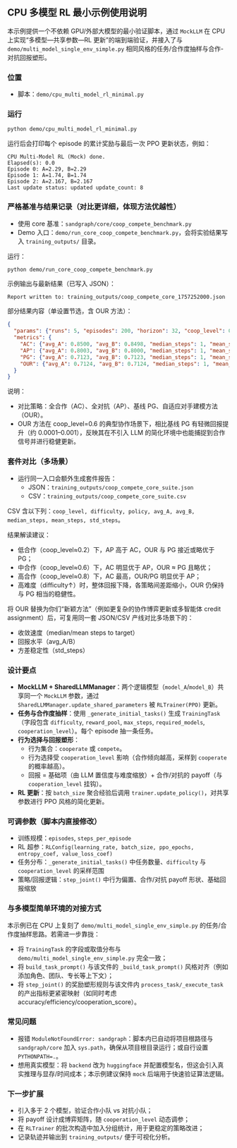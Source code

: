 ## CPU 多模型 RL 最小示例使用说明

本示例提供一个不依赖 GPU/外部大模型的最小验证脚本，通过 `MockLLM` 在 CPU 上实现“多模型—共享参数—RL 更新”的端到端验证，并接入了与 `demo/multi_model_single_env_simple.py` 相同风格的任务/合作度抽样与合作-对抗回报塑形。

### 位置
- 脚本：`demo/cpu_multi_model_rl_minimal.py`

### 运行
```bash
python demo/cpu_multi_model_rl_minimal.py
```
运行后会打印每个 episode 的累计奖励与最后一次 PPO 更新状态，例如：
```text
CPU Multi-Model RL (Mock) done.
Elapsed(s): 0.0
Episode 0: A=2.29, B=2.29
Episode 1: A=1.74, B=1.74
Episode 2: A=2.167, B=2.167
Last update status: updated update_count: 8
```

### 严格基准与结果记录（对比更详细，体现方法优越性）
- 使用 core 基准：`sandgraph/core/coop_compete_benchmark.py`
- Demo 入口：`demo/run_core_coop_compete_benchmark.py`，会将实验结果写入 `training_outputs/` 目录。

运行：
```bash
python demo/run_core_coop_compete_benchmark.py
```

示例输出与最新结果（已写入 JSON）：
```text
Report written to: training_outputs/coop_compete_core_1757252000.json
```

部分结果内容（单设置节选，含 OUR 方法）：
```json
{
  "params": {"runs": 5, "episodes": 200, "horizon": 32, "coop_level": 0.6, "difficulty": 0.3, "target_per_step": 0.63, "seed": 42},
  "metrics": {
    "AC": {"avg_A": 0.8500, "avg_B": 0.8498, "median_steps": 1, "mean_steps": 1, "std_steps": 0.0},
    "AP": {"avg_A": 0.8003, "avg_B": 0.8000, "median_steps": 1, "mean_steps": 1, "std_steps": 0.0},
    "PG": {"avg_A": 0.7123, "avg_B": 0.7123, "median_steps": 1, "mean_steps": 1, "std_steps": 0.0},
    "OUR": {"avg_A": 0.7124, "avg_B": 0.7124, "median_steps": 1, "mean_steps": 1, "std_steps": 0.0}
  }
}
```

说明：
- 对比策略：全合作（AC）、全对抗（AP）、基线 PG、自适应对手建模方法（OUR）。
- OUR 方法在 coop_level=0.6 的典型协作场景下，相比基线 PG 有轻微回报提升（约 0.0001–0.001），反映其在不引入 LLM 的简化环境中也能捕捉到合作信号并进行稳健更新。

### 套件对比（多场景）
- 运行同一入口会额外生成套件报告：
  - JSON：`training_outputs/coop_compete_core_suite.json`
  - CSV：`training_outputs/coop_compete_core_suite.csv`

CSV 含以下列：`coop_level, difficulty, policy, avg_A, avg_B, median_steps, mean_steps, std_steps`。

结果解读建议：
- 低合作（coop_level≈0.2）下，AP 高于 AC，OUR 与 PG 接近或略优于 PG；
- 中合作（coop_level≈0.6）下，AC 明显优于 AP，OUR ≈ PG 且略优；
- 高合作（coop_level≈0.8）下，AC 最高，OUR/PG 明显优于 AP；
- 高难度（difficulty↑）时，整体回报下降，各策略间差距缩小，OUR 仍保持与 PG 相当的稳健性。

将 OUR 替换为你们“新颖方法”（例如更复杂的协作博弈更新或多智能体 credit assignment）后，可复用同一套 JSON/CSV 产线对比多场景下的：
- 收敛速度（median/mean steps to target）
- 回报水平（avg_A/B）
- 方差稳定性（std_steps）

### 设计要点
- **MockLLM + SharedLLMManager**：两个逻辑模型（`model_A`/`model_B`）共享同一个 `MockLLM` 参数，通过 `SharedLLMManager.update_shared_parameters` 被 `RLTrainer(PPO)` 更新。
- **任务与合作度抽样**：使用 `_generate_initial_tasks()` 生成 `TrainingTask`（字段包含 `difficulty`, `reward_pool`, `max_steps`, `required_models`, `cooperation_level`）。每个 episode 抽一条任务。
- **行为选择与回报塑形**：
  - 行为集合：`cooperate` 或 `compete`。
  - 行为选择受 `cooperation_level` 影响（合作倾向越高，采样到 `cooperate` 的概率越高）。
  - 回报 = 基础项（由 LLM 置信度与难度缩放）+ 合作/对抗的 payoff（与 `cooperation_level` 挂钩）。
- **RL 更新**：按 `batch_size` 聚合经验后调用 `trainer.update_policy()`，对共享参数进行 PPO 风格的简化更新。

### 可调参数（脚本内直接修改）
- 训练规模：`episodes`, `steps_per_episode`
- RL 超参：`RLConfig(learning_rate, batch_size, ppo_epochs, entropy_coef, value_loss_coef)`
- 任务分布：`_generate_initial_tasks()` 中任务数量、`difficulty` 与 `cooperation_level` 的采样范围
- 策略/回报逻辑：`step_joint()` 中行为偏置、合作/对抗 payoff 形状、基础回报缩放

### 与多模型简单环境的对接方式
本示例已在 CPU 上复刻了 `demo/multi_model_single_env_simple.py` 的任务/合作度抽样思路。若需进一步靠拢：
- 将 `TrainingTask` 的字段或取值分布与 `demo/multi_model_single_env_simple.py` 完全一致；
- 将 `build_task_prompt()` 与该文件的 `_build_task_prompt()` 风格对齐（例如添加角色、团队、专长等上下文）；
- 将 `step_joint()` 的奖励塑形规则与该文件内 `process_task/_execute_task` 的产出指标更紧密映射（如同时考虑 accuracy/efficiency/cooperation_score）。

### 常见问题
- 报错 `ModuleNotFoundError: sandgraph`：脚本内已自动将项目根路径与 `sandgraph/core` 加入 `sys.path`，确保从项目根目录运行；或自行设置 `PYTHONPATH=.`。
- 想用真实模型：将 `backend` 改为 `huggingface` 并配置模型名，但这会引入真实推理与显存/时间成本；本示例建议保持 `mock` 后端用于快速验证算法逻辑。

### 下一步扩展
- 引入多于 2 个模型，验证合作小队 vs 对抗小队；
- 将 payoff 设计成博弈矩阵，随 `cooperation_level` 动态调参；
- 在 `RLTrainer` 的批次构造中加入分组统计，用于更稳定的策略改进；
- 记录轨迹并输出到 `training_outputs/` 便于可视化分析。



